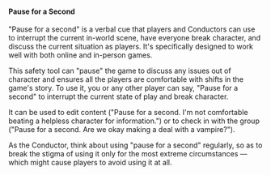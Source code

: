 #### Pause for a Second

"Pause for a second" is a verbal cue that players and Conductors can use to interrupt the current in-world scene, have everyone break character, and discuss the current situation as players.
It's specifically designed to work well with both online and in-person games.

This safety tool can "pause" the game to discuss any issues out of character and ensures all the players are comfortable with shifts in the game's story.
To use it, you or any other player can say, "Pause for a second" to interrupt the current state of play and break character.

It can be used to edit content ("Pause for a second. I'm not comfortable beating a helpless character for information.") or to check in with the group ("Pause for a second.
Are we okay making a deal with a vampire?").

As the Conductor, think about using "pause for a second" regularly, so as to break the stigma of using it only for the most extreme circumstances — which might cause players to avoid using it at all.
